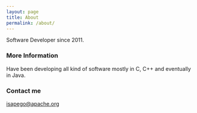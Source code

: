 ```yaml
---
layout: page
title: About
permalink: /about/
---
```


Software Developer since 2011.

### More Information

Have been developing all kind of software mostly in C, C++ and eventually in Java.

### Contact me

[isapego@apache.org](mailto:isapego@apache.org)